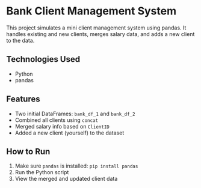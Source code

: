 # Bank Client Management System

This project simulates a mini client management system using pandas. It handles existing and new clients, merges salary data, and adds a new client to the data.

## Technologies Used
- Python
- pandas

## Features
- Two initial DataFrames: `bank_df_1` and `bank_df_2`
- Combined all clients using `concat`
- Merged salary info based on `ClientID`
- Added a new client (yourself) to the dataset

## How to Run
1. Make sure `pandas` is installed: `pip install pandas`
2. Run the Python script
3. View the merged and updated client data
